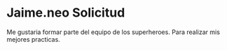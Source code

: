 # Jaime.neo Solicitud

Me gustaria formar parte del equipo de los superheroes.
Para realizar mis mejores practicas.
